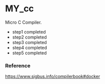 # MY_cc
Micro C Compiler.

- step1 completed
- step2 completed
- step3 completed
- step4 completed
- step5 completed

### Reference
https://www.sigbus.info/compilerbook#docker
